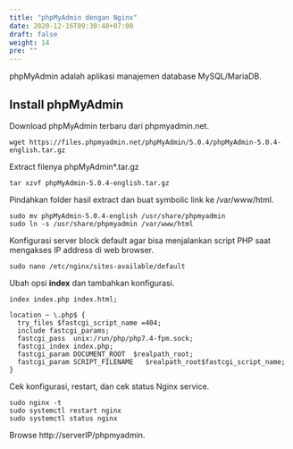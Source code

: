 ```yaml
---
title: "phpMyAdmin dengan Nginx"
date: 2020-12-16T09:30:48+07:00
draft: false
weight: 14
pre: ""
---
```


phpMyAdmin adalah aplikasi manajemen database MySQL/MariaDB. 

## Install phpMyAdmin

Download phpMyAdmin terbaru dari phpmyadmin.net.

```
wget https://files.phpmyadmin.net/phpMyAdmin/5.0.4/phpMyAdmin-5.0.4-english.tar.gz
```

Extract filenya phpMyAdmin\*.tar.gz

```
tar xzvf phpMyAdmin-5.0.4-english.tar.gz
```

Pindahkan folder hasil extract dan buat symbolic link ke /var/www/html.

```
sudo mv phpMyAdmin-5.0.4-english /usr/share/phpmyadmin
sudo ln -s /usr/share/phpmyadmin /var/www/html
```

Konfigurasi server block default agar bisa menjalankan script PHP saat mengakses IP address di web browser.

```
sudo nano /etc/nginx/sites-available/default
```

Ubah opsi **index** dan tambahkan konfigurasi.

```
index index.php index.html;

location ~ \.php$ {
  try_files $fastcgi_script_name =404;
  include fastcgi_params;
  fastcgi_pass  unix:/run/php/php7.4-fpm.sock;
  fastcgi_index index.php;
  fastcgi_param DOCUMENT_ROOT  $realpath_root;
  fastcgi_param SCRIPT_FILENAME   $realpath_root$fastcgi_script_name; 
}
```

Cek konfigurasi, restart, dan cek status Nginx service.

```
sudo nginx -t
sudo systemctl restart nginx
sudo systemctl status nginx
```

Browse http://serverIP/phpmyadmin.